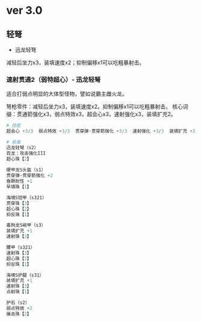# ver 3.0

## 轻弩

- 迅龙轻弩

减轻后坐力x3，装填速度x2；抑制偏移x1可以吃粗暴射击。

### 速射贯通2（弱特超心）- 迅龙轻弩

适合打弱点明显的大体型怪物，譬如说霸主雌火龙。

弩枪零件：减轻后坐力x3，装填速度x2。抑制偏移x1可以吃粗暴射击。
核心词缀：贯通箭强化x3，弱点特效x3，超会心x3，速射强化x3，装填扩充2。

```python
# 技能
超会心 +3/3  弱点特效 +3/3  贯穿弹·贯穿箭强化 +3/3  速射强化 +3/3  装填扩充 +2/3  减轻后坐力 +2/3  装填速度 +1/3  昏厥耐性 +1/3  抑制偏移 +1/2

# 装备				
迅龙轻弩（s2）			
百龙：攻击强化III		   
超心珠【2】				 
					    
硬甲龙S头盔（s1）
贯穿弹·贯穿箭强化 +2
昏厥耐性 +1
早填珠【1】

海境S铠甲（s321）
贯穿珠【3】
超心珠【2】
抑反珠【1】

毒狗龙S碗甲（s3）
装填扩充 +1
速射珠【3】

腰甲（s321）
速射珠【3】
超心珠【2】
抑反珠【1】

海境S护腿（s31）
装填扩充 +1
速射珠【3】
点射珠【1】

护石（s2）
弱点特效 +2
痛击珠【2】
```

